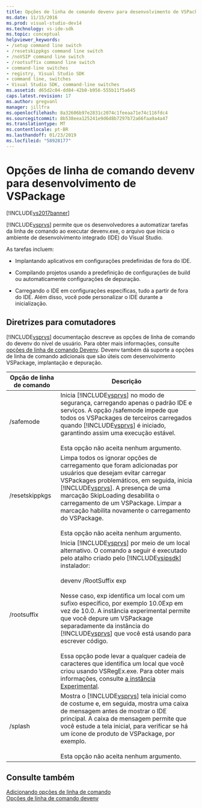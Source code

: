 ```yaml
---
title: Opções de linha de comando devenv para desenvolvimento de VSPackage | Microsoft Docs
ms.date: 11/15/2016
ms.prod: visual-studio-dev14
ms.technology: vs-ide-sdk
ms.topic: conceptual
helpviewer_keywords:
- /setup command line switch
- /resetskippkgs command line switch
- /noVSIP command line switch
- /rootsuffix command line switch
- command-line switches
- registry, Visual Studio SDK
- command line, switches
- Visual Studio SDK, command-line switches
ms.assetid: d65d2c04-dd84-42b0-b956-555b11f5a645
caps.latest.revision: 17
ms.author: gregvanl
manager: jillfra
ms.openlocfilehash: 8a32606b97e2831c2074c1feeaa71e74c116fdc4
ms.sourcegitcommit: 8b538eea125241e9d6d8b7297b72a66faa9a4a47
ms.translationtype: MT
ms.contentlocale: pt-BR
ms.lasthandoff: 01/23/2019
ms.locfileid: "58928177"
---
```

# <a name="devenv-command-line-switches-for-vspackage-development"></a>Opções de linha de comando devenv para desenvolvimento de VSPackage
[!INCLUDE[vs2017banner](../includes/vs2017banner.md)]

[!INCLUDE[vsprvs](../includes/vsprvs-md.md)] permite que os desenvolvedores a automatizar tarefas da linha de comando ao executar devenv.exe, o arquivo que inicia o ambiente de desenvolvimento integrado (IDE) do Visual Studio.  
  
 As tarefas incluem:  
  
-   Implantando aplicativos em configurações predefinidas de fora do IDE.  
  
-   Compilando projetos usando a predefinição de configurações de build ou automaticamente configurações de depuração.  
  
-   Carregando o IDE em configurações específicas, tudo a partir de fora do IDE. Além disso, você pode personalizar o IDE durante a inicialização.  
  
## <a name="guidelines-for-switches"></a>Diretrizes para comutadores  
 [!INCLUDE[vsprvs](../includes/vsprvs-md.md)] documentação descreve as opções de linha de comando do devenv do nível de usuário. Para obter mais informações, consulte [opções de linha de comando Devenv](../ide/reference/devenv-command-line-switches.md). Devenv também dá suporte a opções de linha de comando adicionais que são úteis com desenvolvimento VSPackage, implantação e depuração.  
  
|Opção de linha de comando|Descrição|  
|--------------------------|-----------------|  
|/safemode|Inicia [!INCLUDE[vsprvs](../includes/vsprvs-md.md)] no modo de segurança, carregando apenas o padrão IDE e serviços. A opção /safemode impede que todos os VSPackages de terceiros carregados quando [!INCLUDE[vsprvs](../includes/vsprvs-md.md)] é iniciado, garantindo assim uma execução estável.<br /><br /> Esta opção não aceita nenhum argumento.|  
|/resetskippkgs|Limpa todos os ignorar opções de carregamento que foram adicionadas por usuários que desejam evitar carregar VSPackages problemáticos, em seguida, inicia [!INCLUDE[vsprvs](../includes/vsprvs-md.md)]. A presença de uma marcação SkipLoading desabilita o carregamento de um VSPackage. Limpar a marcação habilita novamente o carregamento do VSPackage.<br /><br /> Esta opção não aceita nenhum argumento.|  
|/rootsuffix|Inicia [!INCLUDE[vsprvs](../includes/vsprvs-md.md)] por meio de um local alternativo. O comando a seguir é executado pelo atalho criado pelo [!INCLUDE[vsipsdk](../includes/vsipsdk-md.md)] instalador:<br /><br /> devenv /RootSuffix exp<br /><br /> Nesse caso, exp identifica um local com um sufixo específico, por exemplo 10.0Exp em vez de 10.0. A instância experimental permite que você depure um VSPackage separadamente da instância do [!INCLUDE[vsprvs](../includes/vsprvs-md.md)] que você está usando para escrever código.<br /><br /> Essa opção pode levar a qualquer cadeia de caracteres que identifica um local que você criou usando VSRegEx.exe. Para obter mais informações, consulte [a instância Experimental](../extensibility/the-experimental-instance.md).|  
|/splash|Mostra o [!INCLUDE[vsprvs](../includes/vsprvs-md.md)] tela inicial como de costume e, em seguida, mostra uma caixa de mensagem antes de mostrar o IDE principal. A caixa de mensagem permite que você estude a tela inicial, para verificar se há um ícone de produto de VSPackage, por exemplo.<br /><br /> Esta opção não aceita nenhum argumento.|  
  
## <a name="see-also"></a>Consulte também  
 [Adicionando opções de linha de comando](../extensibility/adding-command-line-switches.md)   
 [Opções de linha de comando devenv](../ide/reference/devenv-command-line-switches.md)
